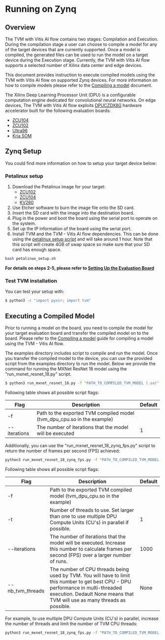 # Running on Zynq

## Overview

 The TVM with Vitis AI flow contains two stages: Compilation and Execution. During the compilation stage a user can choose to compile a model for any of the target devices that are currently supported. Once a model is compiled, the generated files can be used to run the model on a target device during the Execution stage. Currently, the TVM with Vitis AI flow supports a selected number of Xilinx data center and edge devices.
 
This document provides instruction to execute compiled models using the TVM with Vitis AI flow on supported Zynq devices. For more information on how to compile models please refer to the [Compiling a model](./compiling_a_model.md) document. 


The Xilinx Deep Learning Processor Unit (DPU) is a configurable computation engine dedicated for convolutional neural networks. On edge devices, The TVM with Vitis AI flow exploits [DPUCZDX8G] hardware accelerator built for the following evaluation boards:

* [ZCU104]
* [ZCU102]
* [Ultra96]
* [Kria SOM]

## Zynq Setup
You could find more information on how to setup your target device below:

### Petalinux setup
1. Download the Petalinux image for your target:
    * [ZCU102](https://www.xilinx.com/member/forms/download/design-license-xef.html?filename=xilinx-zcu102-dpu-v2022.1-v2.5.0.img.gz)
    * [ZCU104](https://www.xilinx.com/member/forms/download/design-license-xef.html?filename=xilinx-zcu104-dpu-v2022.1-v2.5.0.img.gz)
    * [KV260](https://www.xilinx.com/member/forms/download/design-license-xef.html?filename=xilinx-kv260-dpu-v2022.1-v2.5.0.img.gz)
2. Use Etcher software to burn the image file onto the SD card.
3. Insert the SD card with the image into the destination board.
4. Plug in the power and boot the board using the serial port to operate on the system.
5. Set up the IP information of the board using the serial port.
6. Install TVM and the TVM - Vitis AI flow dependencies. This can be done using the [petalinux setup script](../petalinux_setup.sh) and will take around 1 hour. Note that this script will create 4GB of swap space so make sure that your SD card has enough space.

```sh
bash petalinux_setup.sh
```


**For details on steps 2-5, please refer to [Setting Up the Evaluation Board](https://www.xilinx.com/html_docs/vitis_ai/1_3/installation.html#yjf1570690235238)**


### Test TVM installation
You can test your setup with:


```sh
$ python3 -c "import pyxir; import tvm"
```

## Executing a Compiled Model

Prior to running a model on the board, you need to compile the model for your target evaluation board and transfer the compiled model on to the board. Please refer to the [Compiling a model](./compiling_a_model.md) guide for compiling a model using the TVM - Vitis AI flow. 

The examples directory includes script to compile and run the model. Once you transfer the compiled model to the device, you can use the provided script from the examples directory to run the model. Below we provide the command for running the MXNet ResNet 18 model using the "run_mxnet_resnet_18.py" script.


```sh
$ python3 run_mxnet_resnet_18.py -f "PATH_TO_COMPILED_TVM_MODEL (.so)"
```

Following table shows all possible script flags:

| Flag         | Description                                              | Default   |
| -------------|----------------------------------------------------------| ----------|
| -f           | Path to the exported TVM compiled model (tvm_dpu_cpu.so in the example)    |           |
| --iterations | The number of iterations that the model will be executed | 1         |


Additionally, you can use the "run_mxnet_resnet_18_zynq_fps.py" script to return the number of frames per second (FPS) achieved:

```sh
python3 run_mxnet_resnet_18_zynq_fps.py -f "PATH_TO_COMPILED_TVM_MODEL (.so)"
```

Following table shows all possible script flags:

| Flag                 | Description                                              | Default   |
| ---------------------|----------------------------------------------------------| ----------|
| -f                   | Path to the exported TVM compiled model (tvm_dpu_cpu.so in the example)    |           |
| -t                   | Number of threads to use. Set larger than one to use multiple DPU Compute Units (CU's) in parallel if possible. | 1         |
| --iterations         | The number of iterations that the model will be executed. Increase this number to calculate frames per second (FPS) over a larger number of runs. | 1000         |
| --nb_tvm_threads     | The number of CPU threads being used by TVM. You will have to limit this number to get best CPU - DPU performance in multi-threaded execution. Dedault None means that TVM will use as many threads as possible. | None         |

For example, to use multiple DPU Compute Units (CU's) in parallel, increase the number of threads and limit the number of TVM CPU threads:
```sh
python3 run_mxnet_resnet_18_zynq_fps.py -f "PATH_TO_COMPILED_TVM_MODEL (.so)" -t 3 --nb_tvm_threads 1
```

[//]: # (These are reference links used in the body of this note and get stripped out when the markdown processor does its job. )

   [Ultra96]:  https://www.xilinx.com/products/boards-and-kits/1-vad4rl.html
   [ZCU104]: https://www.xilinx.com/products/boards-and-kits/zcu104.html
   [DPUCZDX8G]: https://www.xilinx.com/products/intellectual-property/dpu.html
   [Pynq-DPU]: https://github.com/Xilinx/DPU-PYNQ 
   [Vitis-AI User Guide]: https://www.xilinx.com/cgi-bin/docs/rdoc?t=vitis_ai;v=latest;d=zkj1576857115470.html
   [ZCU102]:  https://www.xilinx.com/products/boards-and-kits/ek-u1-zcu102-g.html
   [Kria SOM]: https://www.xilinx.com/products/som/kria/kv260-vision-starter-kit.html
  
  
